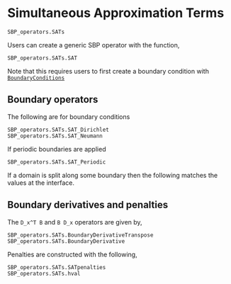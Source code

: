 # Simultaneous Approximation Terms

```@docs
SBP_operators.SATs
```

Users can create a generic SBP operator with the function,
```@docs
SBP_operators.SATs.SAT
```
Note that this requires users to first create a boundary condition with [`BoundaryConditions`](@ref)

## Boundary operators

The following are for boundary conditions
```@docs
SBP_operators.SATs.SAT_Dirichlet
SBP_operators.SATs.SAT_Neumann
```

If periodic boundaries are applied
```@docs
SBP_operators.SATs.SAT_Periodic
```

If a domain is split along some boundary then the following matches the values at the interface.




## Boundary derivatives and penalties

The `D_x^T B` and `B D_x` operators are given by,
```@docs
SBP_operators.SATs.BoundaryDerivativeTranspose
SBP_operators.SATs.BoundaryDerivative
```

Penalties are constructed with the following,
```@docs
SBP_operators.SATs.SATpenalties
SBP_operators.SATs.hval
```

